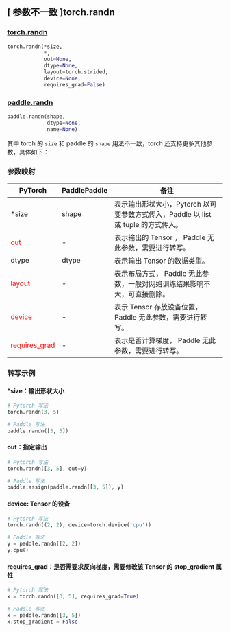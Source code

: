 ## [ 参数不一致 ]torch.randn

### [torch.randn](https://pytorch.org/docs/stable/generated/torch.randn.html?highlight=randn#torch.randn)

```python
torch.randn(*size,
            *,
            out=None,
            dtype=None,
            layout=torch.strided,
            device=None,
            requires_grad=False)
```

### [paddle.randn](https://www.paddlepaddle.org.cn/documentation/docs/zh/api/paddle/randn_cn.html#randn)

```python
paddle.randn(shape,
             dtype=None,
             name=None)
```

其中 torch 的 `size` 和 paddle 的 `shape` 用法不一致，torch 还支持更多其他参数，具体如下：
### 参数映射
| PyTorch       | PaddlePaddle | 备注                                                   |
| ------------- | ------------ | ------------------------------------------------------ |
| *size         | shape        | 表示输出形状大小，Pytorch 以可变参数方式传入，Paddle 以 list 或 tuple 的方式传入。                                     |
| <font color='red'> out </font> | -  | 表示输出的 Tensor ， Paddle 无此参数，需要进行转写。    |
| dtype           | dtype            | 表示输出 Tensor 的数据类型。               |
| <font color='red'> layout </font> | -       | 表示布局方式， Paddle 无此参数，一般对网络训练结果影响不大，可直接删除。  |
| <font color='red'> device </font>     | -       | 表示 Tensor 存放设备位置，Paddle 无此参数，需要进行转写。 |
| <font color='red'> requires_grad </font> | -       | 表示是否计算梯度， Paddle 无此参数，需要进行转写。 |



### 转写示例
#### *size：输出形状大小
```python
# Pytorch 写法
torch.randn(3, 5)

# Paddle 写法
paddle.randn([3, 5])
```

#### out：指定输出
```python
# Pytorch 写法
torch.randn([3, 5], out=y)

# Paddle 写法
paddle.assign(paddle.randn([3, 5]), y)
```

#### device: Tensor 的设备
```python
# Pytorch 写法
torch.randn((2, 2), device=torch.device('cpu'))

# Paddle 写法
y = paddle.randn([2, 2])
y.cpu()
```

#### requires_grad：是否需要求反向梯度，需要修改该 Tensor 的 stop_gradient 属性
```python
# Pytorch 写法
x = torch.randn([3, 5], requires_grad=True)

# Paddle 写法
x = paddle.randn([3, 5])
x.stop_gradient = False
```
